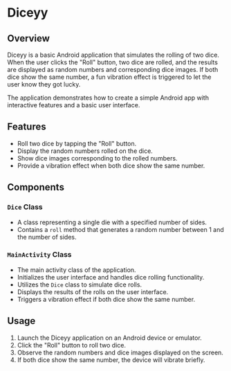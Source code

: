 # Diceyy 

## Overview

Diceyy is a basic Android application that simulates the rolling of two dice. When the user clicks the "Roll" button, two dice are rolled, and the results are displayed as random numbers and corresponding dice images. If both dice show the same number, a fun vibration effect is triggered to let the user know they got lucky.

The application demonstrates how to create a simple Android app with interactive features and a basic user interface.

## Features

- Roll two dice by tapping the "Roll" button.
- Display the random numbers rolled on the dice.
- Show dice images corresponding to the rolled numbers.
- Provide a vibration effect when both dice show the same number.

## Components

### `Dice` Class

- A class representing a single die with a specified number of sides.
- Contains a `roll` method that generates a random number between 1 and the number of sides.

### `MainActivity` Class

- The main activity class of the application.
- Initializes the user interface and handles dice rolling functionality.
- Utilizes the `Dice` class to simulate dice rolls.
- Displays the results of the rolls on the user interface.
- Triggers a vibration effect if both dice show the same number.

## Usage

1. Launch the Diceyy application on an Android device or emulator.
2. Click the "Roll" button to roll two dice.
3. Observe the random numbers and dice images displayed on the screen.
4. If both dice show the same number, the device will vibrate briefly.
